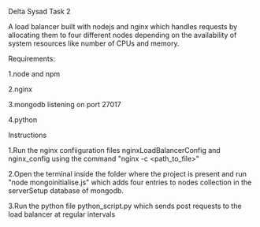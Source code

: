 Delta Sysad Task 2

 A load balancer built with nodejs and nginx which handles requests by allocating them to four different nodes depending on the availability 
 of system resources like number of CPUs and memory.
 
 Requirements:
 
 1.node and npm
 
 2.nginx
 
 3.mongodb listening on port 27017
 
 4.python
 
 Instructions
 
 1.Run the nginx confiiguration files nginxLoadBalancerConfig and nginx_config using the command "nginx -c <path_to_file>"
 
 2.Open the terminal inside the folder where the project is present and run "node mongoinitialise.js" which adds four entries to nodes collection in the serverSetup database of mongodb.
 
 3.Run the python file python_script.py which sends post requests to the load balancer at regular intervals
